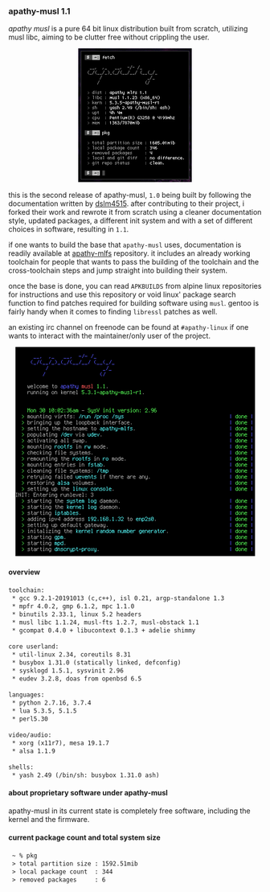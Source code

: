 ### apathy-musl 1.1
*apathy musl* is a pure 64 bit linux distribution built from scratch, utilizing musl libc, aiming to be clutter free without crippling the user.

<p align="center"><img src="https://raw.githubusercontent.com/mssx86/apathy/apathy-musl/assets/fetch.png"></p>

this is the second release of apathy-musl, `1.0` being built by following the documentation written by [dslm4515](https://github.com/dslm4515). after contributing to their project, i forked their work and rewrote it from scratch using a cleaner documentation style, updated packages, a different init system and with a set of different choices in software, resulting in `1.1`.

if one wants to build the base that `apathy-musl` uses, documentation is readily available at [apathy-mlfs](https://github.com/mssx86/apathy-mlfs) repository. it includes an already working toolchain for people that wants to pass the building of the toolchain and the cross-toolchain steps and jump straight into building their system.

once the base is done, you can read `APKBUILDS` from alpine linux repositories for instructions and use this repository or void linux' package search function to find patches required for building software using `musl`. gentoo is fairly handy when it comes to finding `libressl` patches as well.

an existing irc channel on freenode can be found at `#apathy-linux` if one wants to interact with the maintainer/only user of the project.

<p align="center"><img src="https://raw.githubusercontent.com/mssx86/apathy/apathy-musl/assets/init.png"></p>

#### overview
```
toolchain:
 * gcc 9.2.1-20191013 (c,c++), isl 0.21, argp-standalone 1.3
 * mpfr 4.0.2, gmp 6.1.2, mpc 1.1.0
 * binutils 2.33.1, linux 5.2 headers
 * musl libc 1.1.24, musl-fts 1.2.7, musl-obstack 1.1
 * gcompat 0.4.0 + libucontext 0.1.3 + adelie shimmy

core userland:
 * util-linux 2.34, coreutils 8.31
 * busybox 1.31.0 (statically linked, defconfig)
 * sysklogd 1.5.1, sysvinit 2.96
 * eudev 3.2.8, doas from openbsd 6.5

languages:
 * python 2.7.16, 3.7.4
 * lua 5.3.5, 5.1.5
 * perl5.30

video/audio:
 * xorg (x11r7), mesa 19.1.7
 * alsa 1.1.9

shells:
 * yash 2.49 (/bin/sh: busybox 1.31.0 ash)
```

#### about proprietary software under apathy-musl
apathy-musl in its current state is completely free software, including the kernel and the firmware.

#### current package count and total system size
```
 ~ % pkg
 > total partition size : 1592.51mib
 > local package count  : 344
 > removed packages     : 6
```
